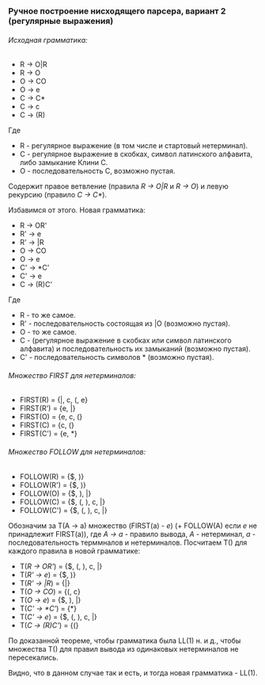 ﻿### Ручное построение нисходящего парсера, вариант 2 (регулярные выражения)
###### Исходная грамматика:
* R -> O|R
* R -> O
* O -> CO
* O -> e
* C -> C\*
* C -> c
* C -> (R)

Где 
* R - регулярное выражение (в том числе и стартовый нетерминал).
* C - регулярное выражение в скобках, символ латинского алфавита, либо замыкание Клини С.
* O - последовательность С, возможно пустая.

Содержит правое ветвление (правила *R -> O|R* и *R -> O*) и левую рекурсию (правило *C -> C\**).

Избавимся от этого. Новая грамматика:
* R -> OR'
* R' -> e
* R' -> |R
* O -> CO
* O -> e
* C' -> \*C'
* C' -> e
* C -> (R)C'

Где
* R - то же самое.
* R' - последовательность состоящая из |O (возможно пустая).
* O - то же самое.
* C - (регулярное выражение в скобках или символ латинского алфавита) и последовательность их замыканий (возможно пустая).
* C' - последовательность символов \* (возможно пустая).

###### Множество FIRST для нетерминалов:
* FIRST(R) = {|, c, (, e}
* FIRST(R') = {e, |}
* FIRST(O) = {e, c, (}
* FIRST(C) = {c, (}
* FIRST(C') = {e, \*}
###### Множество FOLLOW для нетерминалов:
* FOLLOW(R) = {$, )}
* FOLLOW(R') = {$, )}
* FOLLOW(O) = {$, ), |}
* FOLLOW(C) = {$, (, ), c, |}
* FOLLOW(C') = {$, (, ), c, |}

Обозначим за T(A -> a) множество (FIRST(a) - *e*) (+ FOLLOW(A) если *e* не принадлежит FIRST(a)), где *A -> a* - правило вывода, *A* - нетерминал, *a* - последовательность терммналов и нетерминалов. Посчитаем T() для каждого правила в новой грамматике:
* T(*R -> OR'*) = {$, (, ), c, |}
* T(*R' -> e*) = {$, )}
* T(*R' -> |R*) = {|}
* T(*O -> CO*) = {(, c}
* T(*O -> e*) = {$, ), |}
* T(*C' -> \*C'*) = {\*}
* T(*C' -> e*) = {$, (, ), c, |}
* T(*C -> (R)C'*) = {(}

По доказанной теореме, чтобы грамматика была LL(1) н. и д., чтобы множества T() для правил вывода из одинаковых нетерминалов не пересекались.

Видно, что в данном случае так и есть, и тогда новая грамматика - LL(1).
